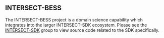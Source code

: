 ## INTERSECT-BESS

The INTERSECT-BESS project is a domain science capability which integrates into the larger INTERSECT-SDK ecosystem. Please see the [INTERSECT-SDK](https://github.com/INTERSECT-SDK/) group to view source code related to the SDK specifically.
